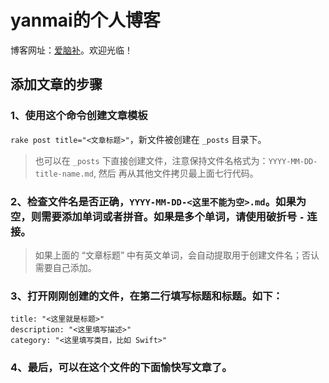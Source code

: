 # yanmai的个人博客

博客网址：[爱脑补](http://www.inaobu.com/)。欢迎光临！

## 添加文章的步骤

### 1、使用这个命令创建文章模板
`rake post title="<文章标题>"`，新文件被创建在 `_posts` 目录下。

> 也可以在 `_posts` 下直接创建文件，注意保持文件名格式为：`YYYY-MM-DD-title-name.md`, 然后 再从其他文件拷贝最上面七行代码。

### 2、检查文件名是否正确，`YYYY-MM-DD-<这里不能为空>.md`。如果为空，则需要添加单词或者拼音。如果是多个单词，请使用破折号 `-` 连接。

> 如果上面的 “文章标题” 中有英文单词，会自动提取用于创建文件名；否认需要自己添加。

### 3、打开刚刚创建的文件，在第二行填写标题和标题。如下：

```
title: "<这里就是标题>"
description: "<这里填写描述>"
category: "<这里填写类目，比如 Swift>"
```

### 4、最后，可以在这个文件的下面愉快写文章了。
